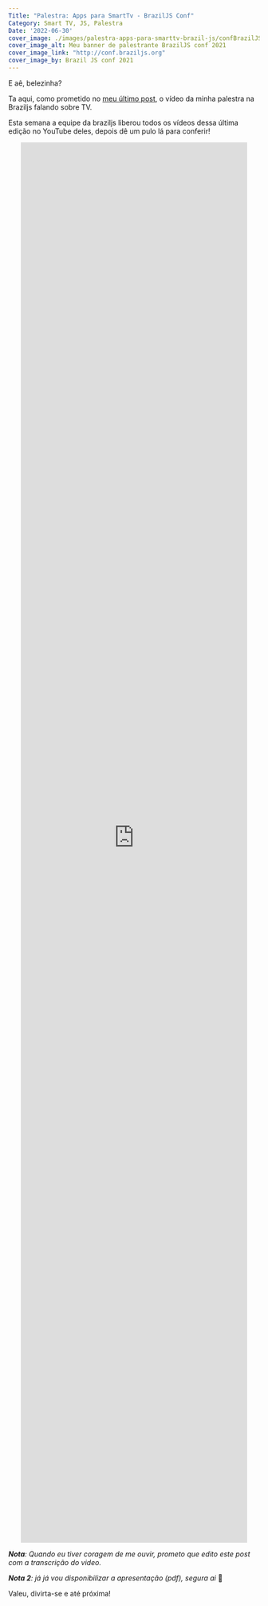 ```yaml
---
Title: "Palestra: Apps para SmartTv - BrazilJS Conf"
Category: Smart TV, JS, Palestra
Date: '2022-06-30'
cover_image: ./images/palestra-apps-para-smarttv-brazil-js/confBrazilJS_tela-estudio_palestrante_paulo-oliveira.png
cover_image_alt: Meu banner de palestrante BrazilJS conf 2021
cover_image_link: "http://conf.braziljs.org"
cover_image_by: Brazil JS conf 2021
---
```


E aê, belezinha?

Ta aqui, como prometido no [meu último post](./braziljs-conf-minha-historia-com-a-maior-conferencia-js-do-mundo), o vídeo da minha palestra na Braziljs falando sobre TV.
<!-- PELICAN_END_SUMMARY -->


Esta semana a equipe da braziljs liberou todos os vídeos dessa última edição no YouTube deles, depois dê um pulo lá para conferir!

<iframe width="560" height="315" src="https://www.youtube-nocookie.com/embed/9WpuPhAVA6Q" title="YouTube video player" frameborder="0" allow="accelerometer; autoplay; clipboard-write; encrypted-media; gyroscope; picture-in-picture" allowfullscreen style="margin: 1em auto; position: relative; width: 90%; height: 50vw;height: 70vh; display: inherit;"></iframe>

_**Nota**: Quando eu tiver coragem de me ouvir, prometo que edito este post com a transcrição do video._

_**Nota 2**: já já vou disponibilizar a apresentação (pdf), segura ai_ 🤪


Valeu, divirta-se e até próxima!

